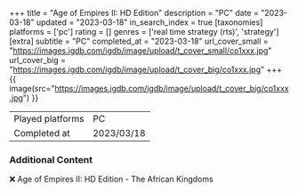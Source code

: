 +++
title = "Age of Empires II: HD Edition"
description = "PC"
date = "2023-03-18"
updated = "2023-03-18"
in_search_index = true
[taxonomies]
platforms = ['pc']
rating = []
genres = ['real time strategy (rts)', 'strategy']
[extra]
subtitle = "PC"
completed_at = "2023-03-18"
url_cover_small = "https://images.igdb.com/igdb/image/upload/t_cover_small/co1xxx.jpg"
url_cover_big = "https://images.igdb.com/igdb/image/upload/t_cover_big/co1xxx.jpg"
+++
{{ image(src="https://images.igdb.com/igdb/image/upload/t_cover_big/co1xxx.jpg") }}

|              |            |
| ------------ | ---------- |
| Played platforms    | PC |
| Completed at | 2023/03/18 |



### Additional Content


❌ Age of Empires II: HD Edition - The African Kingdoms
